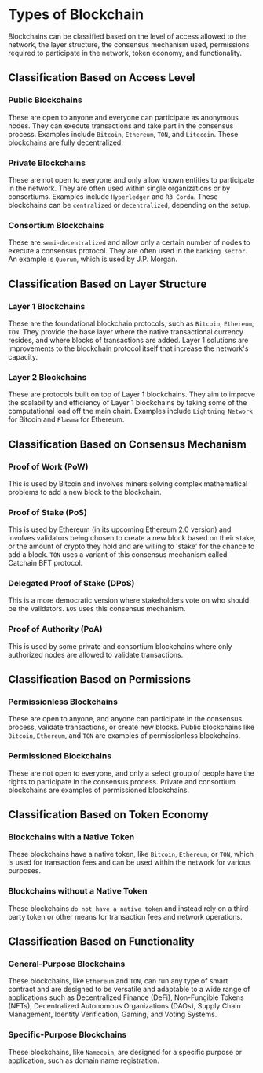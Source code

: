 # Types of Blockchain

Blockchains can be classified based on the level of access allowed to the network, the layer structure, the consensus mechanism used, permissions required to participate in the network, token economy, and functionality.

## Classification Based on Access Level

### Public Blockchains
These are open to anyone and everyone can participate as anonymous nodes. They can execute transactions and take part in the consensus process. Examples include `Bitcoin`, `Ethereum`, `TON`, and `Litecoin`. These blockchains are fully decentralized.

### Private Blockchains
These are not open to everyone and only allow known entities to participate in the network. They are often used within single organizations or by consortiums. Examples include `Hyperledger` and `R3 Corda`. These blockchains can be `centralized` or `decentralized`, depending on the setup.

### Consortium Blockchains
These are `semi-decentralized` and allow only a certain number of nodes to execute a consensus protocol. They are often used in the `banking sector`. An example is `Quorum`, which is used by J.P. Morgan.

## Classification Based on Layer Structure

### Layer 1 Blockchains
These are the foundational blockchain protocols, such as `Bitcoin`, `Ethereum`, `TON`. They provide the base layer where the native transactional currency resides, and where blocks of transactions are added. Layer 1 solutions are improvements to the blockchain protocol itself that increase the network's capacity.

### Layer 2 Blockchains
These are protocols built on top of Layer 1 blockchains. They aim to improve the scalability and efficiency of Layer 1 blockchains by taking some of the computational load off the main chain. Examples include `Lightning Network` for Bitcoin and `Plasma` for Ethereum.

## Classification Based on Consensus Mechanism

### Proof of Work (PoW)
This is used by Bitcoin and involves miners solving complex mathematical problems to add a new block to the blockchain.

### Proof of Stake (PoS)
This is used by Ethereum (in its upcoming Ethereum 2.0 version) and involves validators being chosen to create a new block based on their stake, or the amount of crypto they hold and are willing to 'stake' for the chance to add a block. `TON` uses a variant of this consensus mechanism called Catchain BFT protocol.

### Delegated Proof of Stake (DPoS)
This is a more democratic version where stakeholders vote on who should be the validators. `EOS` uses this consensus mechanism.

### Proof of Authority (PoA)
This is used by some private and consortium blockchains where only authorized nodes are allowed to validate transactions.

## Classification Based on Permissions

### Permissionless Blockchains
These are open to anyone, and anyone can participate in the consensus process, validate transactions, or create new blocks. Public blockchains like `Bitcoin`, `Ethereum`, and `TON` are examples of permissionless blockchains.

### Permissioned Blockchains
These are not open to everyone, and only a select group of people have the rights to participate in the consensus process. Private and consortium blockchains are examples of permissioned blockchains.

## Classification Based on Token Economy

### Blockchains with a Native Token
These blockchains have a native token, like `Bitcoin`, `Ethereum`, or `TON`, which is used for transaction fees and can be used within the network for various purposes.

### Blockchains without a Native Token
These blockchains `do not have a native token` and instead rely on a third-party token or other means for transaction fees and network operations.

## Classification Based on Functionality

### General-Purpose Blockchains
These blockchains, like `Ethereum` and `TON`, can run any type of smart contract and are designed to be versatile and adaptable to a wide range of applications such as Decentralized Finance (DeFi), Non-Fungible Tokens (NFTs), Decentralized Autonomous Organizations (DAOs), Supply Chain Management, Identity Verification, Gaming, and Voting Systems.

### Specific-Purpose Blockchains
These blockchains, like `Namecoin`, are designed for a specific purpose or application, such as domain name registration.